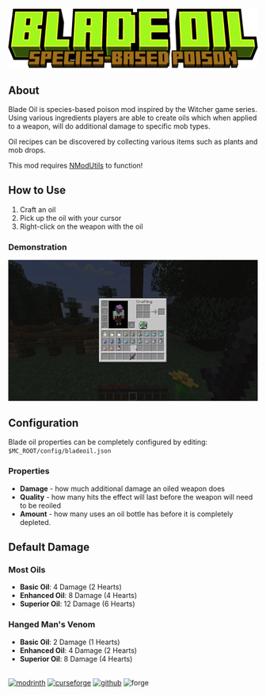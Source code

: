 ![Blade Oil Logo](src/main/resources/assets/bladeoil/bladeoil_title_sub.png)

## About
Blade Oil is species-based poison mod inspired by the Witcher game series.  Using various ingredients players are able to create oils which when applied to a weapon, will do additional damage to specific mob types.

Oil recipes can be discovered by collecting various items such as plants and mob drops.

This mod requires [NModUtils](https://github.com/tnoctua/nmodutils) to function!

## How to Use

1. Craft an oil
2. Pick up the oil with your cursor
3. Right-click on the weapon with the oil

### Demonstration
![How to use Blade Oil](src/main/resources/assets/bladeoil/how_to_use_blade_oil.gif)

## Configuration
Blade oil properties can be completely configured by editing: `$MC_ROOT/config/bladeoil.json`


### Properties
- **Damage** - how much additional damage an oiled weapon does
- **Quality** - how many hits the effect will last before the weapon will need to be reoiled
- **Amount** - how many uses an oil bottle has before it is completely depleted.

## Default Damage

### Most Oils
- **Basic Oil**: 4 Damage (2 Hearts)
- **Enhanced Oil**: 8 Damage (4 Hearts)
- **Superior Oil**: 12 Damage (6 Hearts)

### Hanged Man's Venom
- **Basic Oil**: 2 Damage (1 Hearts)
- **Enhanced Oil**: 4 Damage (2 Hearts)
- **Superior Oil**: 8 Damage (4 Hearts)

<br>
<a href="https://modrinth.com/mod/blade-oil"><img alt="modrinth" height="40" src="https://cdn.jsdelivr.net/npm/@intergrav/devins-badges@3/assets/compact/available/modrinth_vector.svg"></a> <a href="https://www.curseforge.com/minecraft/mc-mods/blade-oil"><img alt="curseforge" height="40" src="https://cdn.jsdelivr.net/npm/@intergrav/devins-badges@3/assets/compact/available/curseforge_vector.svg"></a> <a href="https://github.com/tnoctua/blade-oil"><img alt="github" height="40" src="https://cdn.jsdelivr.net/npm/@intergrav/devins-badges@3/assets/compact/available/github_vector.svg"></a>

<img alt="forge" height="56" src="https://cdn.jsdelivr.net/npm/@intergrav/devins-badges@3/assets/cozy/unsupported/forge_vector.svg">
